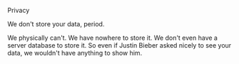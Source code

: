 Privacy

We don't store your data, period.

We physically can't. We have nowhere to store it. We don't even have a server database to store it. So even if Justin Bieber asked nicely to see your data, we wouldn't have anything to show him.
